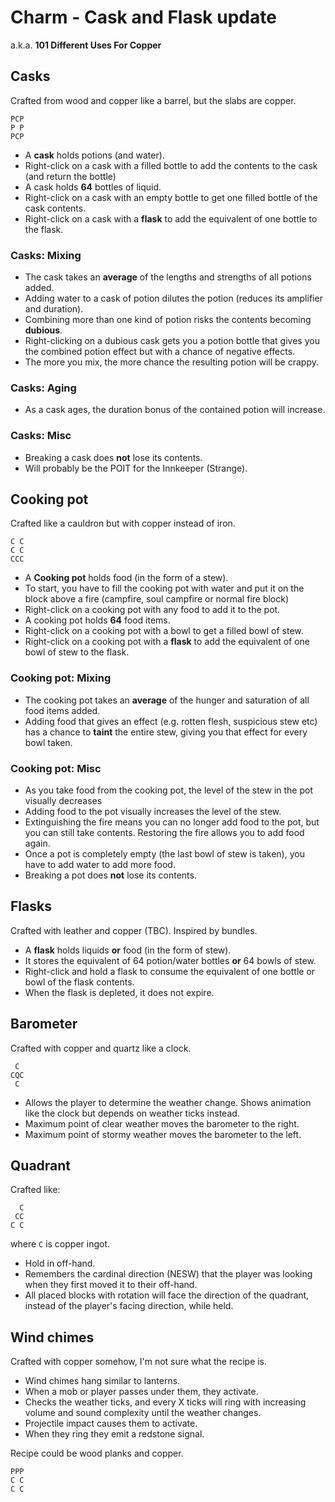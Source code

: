 # Charm - Cask and Flask update
a.k.a. **101 Different Uses For Copper**


## Casks
Crafted from wood and copper like a barrel, but the slabs are copper.
```
PCP
P P
PCP
```


* A **cask** holds potions (and water).
* Right-click on a cask with a filled bottle to add the contents to the cask (and return the bottle)
* A cask holds **64** bottles of liquid.
* Right-click on a cask with an empty bottle to get one filled bottle of the cask contents.
* Right-click on a cask with a **flask** to add the equivalent of one bottle to the flask.

### Casks: Mixing

* The cask takes an **average** of the lengths and strengths of all potions added.
* Adding water to a cask of potion dilutes the potion (reduces its amplifier and duration).
* Combining more than one kind of potion risks the contents becoming **dubious**.
* Right-clicking on a dubious cask gets you a potion bottle that  gives you the combined potion effect but with a chance of negative effects.
* The more you mix, the more chance the resulting potion will be crappy.

### Casks: Aging

* As a cask ages, the duration bonus of the contained potion will increase.

### Casks: Misc

* Breaking a cask does **not** lose its contents.
* Will probably be the POIT for the Innkeeper (Strange).



## Cooking pot
Crafted like a cauldron but with copper instead of iron.
```
C C
C C
CCC
```

* A **Cooking pot** holds food (in the form of a stew).
* To start, you have to fill the cooking pot with water and put it on the block above a fire (campfire, soul campfire or normal fire block)
* Right-click on a cooking pot with any food to add it to the pot.
* A cooking pot holds **64** food items.
* Right-click on a cooking pot with a bowl to get a filled bowl of stew.
* Right-click on a cooking pot with a **flask** to add the equivalent of one bowl of stew to the flask.

### Cooking pot: Mixing

* The cooking pot takes an **average** of the hunger and saturation of all food items added.
* Adding food that gives an effect (e.g. rotten flesh, suspicious stew etc) has a chance to **taint** the entire stew, giving you that effect for every bowl taken.

### Cooking pot: Misc

* As you take food from the cooking pot, the level of the stew in the pot visually decreases
* Adding food to the pot visually increases the level of the stew.
* Extinguishing the fire means you can no longer add food to the pot, but you can still take contents.  Restoring the fire allows you to add food again.
* Once a pot is completely empty (the last bowl of stew is taken), you have to add water to add more food.
* Breaking a pot does **not** lose its contents.



## Flasks
Crafted with leather and copper (TBC).
Inspired by bundles.

* A **flask** holds liquids **or** food (in the form of stew).
* It stores the equivalent of 64 potion/water bottles **or** 64 bowls of stew.
* Right-click and hold a flask to consume the equivalent of one bottle or bowl of the flask contents.
* When the flask is depleted, it does not expire.



## Barometer
Crafted with copper and quartz like a clock.
```
 C
CQC
 C
```

* Allows the player to determine the weather change.  Shows animation like the clock but depends on weather ticks instead.
* Maximum point of clear weather moves the barometer to the right.
* Maximum point of stormy weather moves the barometer to the left.



## Quadrant
Crafted like:
```
  C
 CC
C C
```
where `C` is copper ingot.

* Hold in off-hand.
* Remembers the cardinal direction (NESW) that the player was looking when they first moved it to their off-hand.
* All placed blocks with rotation will face the direction of the quadrant, instead of the player's facing direction, while held.



## Wind chimes
Crafted with copper somehow, I'm not sure what the recipe is.

* Wind chimes hang similar to lanterns.
* When a mob or player passes under them, they activate.
* Checks the weather ticks, and every X ticks will ring with increasing volume and sound complexity until the weather changes.
* Projectile impact causes them to activate.
* When they ring they emit a redstone signal.

Recipe could be wood planks and copper.
```
PPP
C C
C C
```

